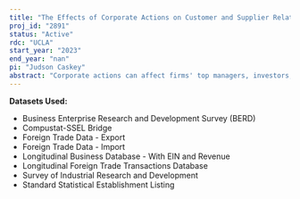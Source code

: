 ```yaml
---
title: "The Effects of Corporate Actions on Customer and Supplier Relationships"
proj_id: "2891"
status: "Active"
rdc: "UCLA"
start_year: "2023"
end_year: "nan"
pi: "Judson Caskey"
abstract: "Corporate actions can affect firms' top managers, investors, consumers, and other firms in the same industry in various ways. However, there is little evidence of the effects of different types of corporate actions on international trade. In this project, we plan to use the Longitudinal Foreign Trade Transactions Database (LFTTD) to investigate whether different types of corporate actions affect companies' customer-supplier relationships, especially in the international market. Specifically, we will examine the impacts on prices, trade volumes, total exports/imports, the number of trading partners, and the number of destination countries."
---
```


**Datasets Used:**

  - Business Enterprise Research and Development Survey (BERD) 
  - Compustat-SSEL Bridge 
  - Foreign Trade Data - Export 
  - Foreign Trade Data - Import 
  - Longitudinal Business Database - With EIN and Revenue 
  - Longitudinal Foreign Trade Transactions Database 
  - Survey of Industrial Research and Development 
  - Standard Statistical Establishment Listing 

